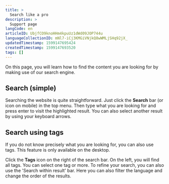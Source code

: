 ```yaml
---
title: >
  Search like a pro
description: >
  Support page
langCode: en
articleID: UbjfCO9knoHHm4kpuUz1dWd09JOP744u
languageCollectionID: mNl7-iCj3KMGiVNjkQ8wWMLjSHq92jX_
updatedTimestamp: 1599147695424
createdTimestamp: 1599147693520
tags: []
---
```


On this page, you will learn how to find the content you are looking for by making use of our search engine.

## Search (simple)

Searching the website is quite straightforward. Just click the **Search** bar (or icon on mobile) in the top menu. Then type what you are looking for and press enter to visit the highlighted result. You can also select another result by using your keyboard arrows.

## Search using tags

If you do not know precisely what you are looking for, you can also use tags. This feature is only available on the desktop.

Click the **Tags** icon on the right of the search bar. On the left, you will find all tags. You can select one tag or more. To refine your search, you can also use the 'Search within result' bar. Here you can also filter the language and change the order of the results.